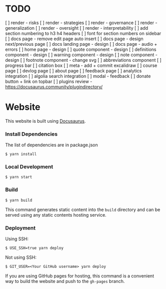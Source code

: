 # TODO

[ ] render - risks
[ ] render - strategies
[ ] render - governance
[ ] render - generalization
[ ] render - oversight
[ ] render - interpretability
[ ] add section numbering to h3 h4 headers
[ ] font for section numbers on sidebar
[ ] docs page - remove edit page auto insert
[ ] docs page - design next/previous page
[ ] docs landing page - design
[ ] docs page - audio + errors
[ ] home page - design
[ ] quote component - design
[ ] definitions component - design
[ ] warning component - design
[ ] note component - design
[ ] footnote component - change svg
[ ] abbreviations component
[ ] progress bar
[ ] citation box
[ ] meta - add + commit excalidraw
[ ] course page
[ ] devlog page
[ ] about page
[ ] feedback page
[ ] analytics integration
[ ] algolia search integration
[ ] modal - feedback
[ ] donate button + link on topbar
[ ] plugins review - https://docusaurus.community/plugindirectory/


# Website

This website is built using [Docusaurus](https://docusaurus.io/).

### Install Dependencies

The list of dependencies are in package.json

```
$ yarn install
```

### Local Development

```
$ yarn start
```


### Build

```
$ yarn build
```

This command generates static content into the `build` directory and can be served using any static contents hosting service.

### Deployment

Using SSH:

```
$ USE_SSH=true yarn deploy
```

Not using SSH:

```
$ GIT_USER=<Your GitHub username> yarn deploy
```

If you are using GitHub pages for hosting, this command is a convenient way to build the website and push to the `gh-pages` branch.
